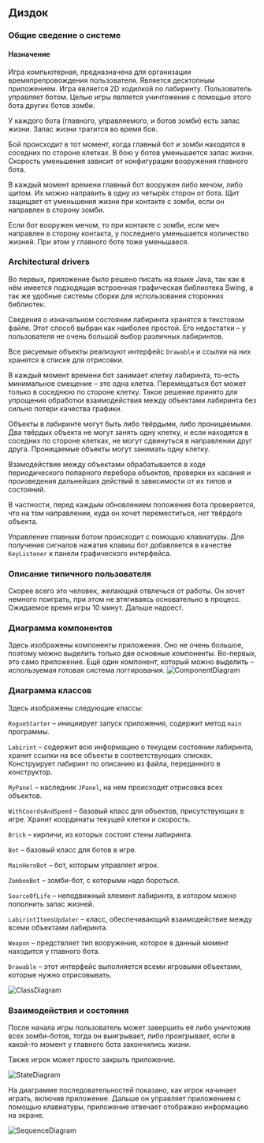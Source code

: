 ## Диздок
### Общие сведение о системе

#### Назначение

Игра компьютерная, предназначена для организации времяпрепровождения пользователя.
Является десктопным приложением.
Игра является 2D ходилкой по лабиринту. Пользователь управляет ботом. Целью игры является уничтожение с помощью этого бота других ботов зомби.

У каждого бота (главного, управляемого, и ботов зомби) есть запас жизни. Запас жизни тратится во время боя.

Бой происходит в тот момент, когда главный бот и зомби находятся в соседних по стороне клетках. В бою у ботов уменьшается запас жизни. Скорость уменьшения зависит от конфигурации вооружения главного бота.

В каждый момент времени главный бот вооружен либо мечом, либо щитом. Их можно направить в одну из четырёх сторон от бота. Щит защищает от уменьшения жизни при контакте с зомби, если он направлен в сторону зомби.

Если бот вооружен мечом, то при контакте с зомби, если меч направлен в сторону контакта, у последнего уменьшается количество жизней. При этом у главного боте тоже уменьшаеся.

### Architectural drivers

Во первых, приложение было решено писать на языке Java, так как в нём имеется подходящая встроенная графическая библиотека Swing, а так же удобные системы сборки для использования сторонних библиотек.

Сведения о изначальном состоянии лабиринта хранятся в текстовом файле. Этот способ выбран как наиболее простой. Его недостатки &ndash; у пользователя не очень большой выбор различных лабиринтов.

Все рисуемые объекты реализуют интерфейс `Drawable` и ссылки на них хранятся в списке для отрисовки.

В каждый момент времени бот занимает клетку лабиринта, то-есть минимальное смещение &ndash; это одна клетка. Перемещаться бот может только в соседнюю по стороне клетку. Такое решение принято для упрощения обработки взаимодействия между объектами лабиринта без сильно потери качества графики.

Объекты в лабиринте могут быть либо твёрдыми, либо проницаемыми. Два твёрдых объекта не могут занять одну клетку, и если находятся в соседних по стороне клетках, не могут сдвинуться в направлении друг друга. Проницаемые объекты могут занимать одну клетку.

Взамодействие между объектами обрабатывается в ходе периодического попарного перебора объектов, проверки их касания и произведения дальнейших действий в зависимости от их типов и состояний.

В частности, перед каждым обновлением положения бота проверяется, что на том направлении, куда он хочет переместиться, нет твёрдого объекта.

Управление главным ботом происходит с помощью клавиатуры. Для получения сигналов нажатия клавиш бот добавляется в качестве `KeyListener` к панели графического интерфейса.

### Описание типичного пользователя

Скорее всего это человек, желающий отвлечься от работы. Он хочет немного поиграть, при этом не втягиваясь основательно в процесс. Ожидаемое время игры 10 минут. Дальше надоест.

### Диаграмма компонентов

Здесь изображены компоненты приложения. Оно не очень большое, поэтому можно выделить только две основные компоненты. Во-первых, это само приложение. Ещё один компонент, который можно выделить &ndash; используемая готовая система логгирования.
![ComponentDiagram](roguelike_component.jpg)

### Диаграмма классов

Здесь изображены следующие классы:

`RogueStarter` &ndash; инициирует запуск приложения, содержит метод `main` программы.

`Labirint` &ndash; содержит всю информацию о текущем состоянии лабиринта, хранит ссылки на все объекты в соответствующих списках. Конструирует лабиринт по описанию из файла, переданного в конструктор. 

`MyPanel` &ndash; наследник `JPanel`, на нем происходит отрисовка всех объектов.

`WithCoordsAndSpeed` &ndash; базовый класс для объектов, присутствующих в игре. Хранит координаты текущей клетки и скорость.

`Brick` &ndash; кирпичи, из которых состоят стены лабиринта.

`Bot` &ndash; базовый класс для ботов в игре.

`MainHeroBot` &ndash; бот, которым управляет игрок.

`ZombeeBot` &ndash; зомби-бот, с которыми надо бороться.

`SourceOfLife` &ndash; неподвижный элемент лабиринта, в котором можно пополнить запас жизней.

`LabirintItemsUpdater` &ndash; класс, обеспечивающий взаимодействие между всеми объектами лабиринта.

`Weapon` &ndash; предствляет тип вооружения, которое в данный момент находится у главного бота.

`Drawable` &ndash; этот интерфейс выполняется всеми игровыми объектами, которые нужно отрисовывать.

![ClassDiagram](ClassDiagram.png)

### Взаимодействия и состояния

После начала игры пользователь может завершить её либо уничтожив всех зомби-ботов, тогда он выигрывает, либо проигрывает, если в какой-то момент у главного бота закончились жизни.

Также игрок может просто закрыть приложение.

![StateDiagram](roguelike_state_diagram.jpg)

На диаграмме последовательностей показано, как игрок начинает играть, включив приложение. Дальше он управляет приложением с помощью клавиатуры, приложение отвечает отображаю информацию на экране.

![SequenceDiagram](roguelike_sequence.jpg)
